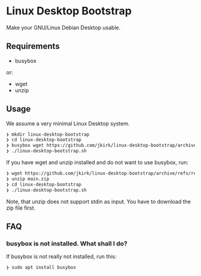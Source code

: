 # Linux Desktop Bootstrap

Make your GNU/Linux Debian Desktop usable.

## Requirements

* busybox

or:

* wget
* unzip

## Usage

We assume a very minimal Linux Desktop system.

```sh
❯ mkdir linux-desktop-bootstrap
❯ cd linux-desktop-bootstrap
❯ busybox wget https://github.com/jkirk/linux-desktop-bootstrap/archive/refs/heads/main.zip -O - | busybox unzip -j -
❯ ./linux-desktop-bootstrap.sh
```

If you have wget and unzip installed and do not want to use busybox, run:

```sh
❯ wget https://github.com/jkirk/linux-desktop-bootstrap/archive/refs/reads/main.zip
❯ unzip main.zip
❯ cd linux-desktop-bootstrap
❯ ./linux-desktop-bootstrap.sh
```

Note, that unzip does not support stdin as input. You have to download the zip file first.

## FAQ

### busybox is not installed. What shall I do?

If busybox is not really not installed, run this:

```sh
❯ sudo apt install busybox
```
